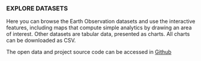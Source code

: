 ### EXPLORE DATASETS

Here you can browse the Earth Observation datasets and use the interactive features, including maps that compute simple analytics by drawing an area of interest. Other datasets are tabular data, presented as charts. All charts can be downloaded as CSV. 

The open data and project source code can be accessed in [Github](https://github.com/eurodatacube/eodash)
